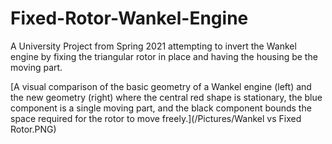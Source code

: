 # Fixed-Rotor-Wankel-Engine
A University Project from Spring 2021 attempting to invert the Wankel engine by fixing the triangular rotor in place and having the housing be the moving part.

[A visual comparison of the basic geometry of a Wankel engine (left) and the new geometry (right) where the central red shape is stationary, the blue component is a single moving part, and the black component bounds the space required for the rotor to move freely.](/Pictures/Wankel vs Fixed Rotor.PNG)
